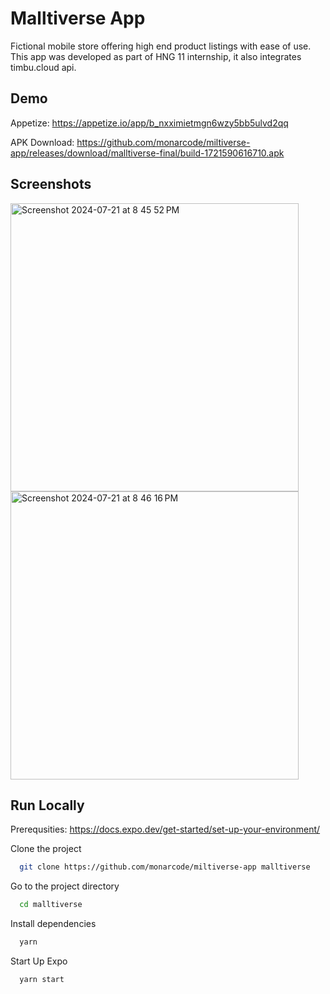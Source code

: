 
# Malltiverse App

Fictional mobile store offering high end product listings with ease of use. This app was developed as part of HNG 11 internship, it also integrates timbu.cloud api.


## Demo

Appetize: https://appetize.io/app/b_nxximietmgn6wzy5bb5ulvd2qq

APK Download: https://github.com/monarcode/miltiverse-app/releases/download/malltiverse-final/build-1721590616710.apk


## Screenshots
<img width="461" alt="Screenshot 2024-07-21 at 8 45 52 PM" src="https://github.com/user-attachments/assets/49b6827b-0429-46f5-a668-88c6c626e455">
<img width="461" alt="Screenshot 2024-07-21 at 8 46 16 PM" src="https://github.com/user-attachments/assets/ce67ffdd-31b5-4735-a29e-85e233217294">


## Run Locally

Prerequsities: https://docs.expo.dev/get-started/set-up-your-environment/

Clone the project

```bash
  git clone https://github.com/monarcode/miltiverse-app malltiverse
```

Go to the project directory

```bash
  cd malltiverse
```

Install dependencies

```bash
  yarn
```

Start Up Expo

```bash
  yarn start
```

